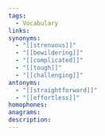 ```yaml
---
tags:
  - Vocabulary
links: 
synonyms:
  - "[[strenuous]]"
  - "[[bewildering]]"
  - "[[complicated]]"
  - "[[tough]]"
  - "[[challenging]]"
antonyms:
  - "[[straightforward]]"
  - "[[effortless]]"
homophones: 
anagrams: 
description:
---
```

